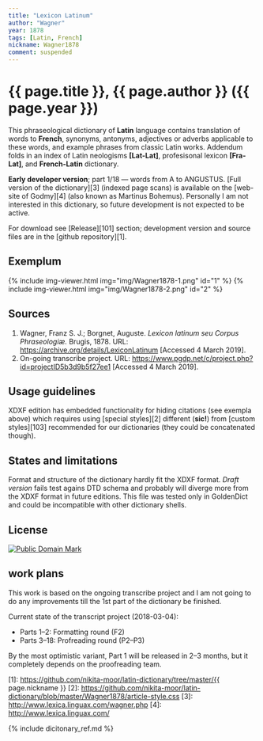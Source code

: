 ```yaml
---
title: "Lexicon Latinum"
author: "Wagner"
year: 1878
tags: [Latin, French]
nickname: Wagner1878
comment: suspended
---
```

# {{ page.title }}, {{ page.author }} ({{ page.year }})

This phraseological dictionary of **Latin** language contains translation of words to **French**, synonyms, antonyms, adjectives or adverbs applicable to these words, and example phrases from classic Latin works. Addendum folds in an index of Latin neologisms **[Lat-Lat]**, profesisonal lexicon **[Fra-Lat]**, and **French-Latin** dictionary.

**Early developer version**; part 1/18 — words from A to ANGUSTUS. [Full version of the dictionary][3] (indexed page scans) is available on the [web-site of Godmy][4] (also known as Martinus Bohemus). Personally I am not interested in this dictionary, so future development is not expected to be active.

For download see [Release][101] section; development version and source files are in the [github repository][1].


## Exemplum

{% include img-viewer.html img="img/Wagner1878-1.png" id="1" %}
{% include img-viewer.html img="img/Wagner1878-2.png" id="2" %}


## Sources

1. Wagner, Franz S. J.; Borgnet, Auguste. _Lexicon latinum seu Corpus Phraseologiæ._ Brugis, 1878. URL: <https://archive.org/details/LexiconLatinum> \[Accessed 4 March 2019\].
1. On-going transcribe project. URL: <https://www.pgdp.net/c/project.php?id=projectID5b3d9b5f27ee1> \[Accessed 4 March 2019\].


## Usage guidelines

XDXF edition has embedded functionality for hiding citations (see exempla above) which requires using [special styles][2] different (**sic!**) from [custom styles][103] recommended for our dictionaries (they could be concatenated though).


## States and limitations

Format and structure of the dictionary hardly fit the XDXF format. _Draft version_ fails test agains DTD schema and probably will diverge more from the XDXF format in future editions. This file was tested only in GoldenDict and could be incompatible with other dictionary shells.


## License

<a rel="license" href="http://creativecommons.org/publicdomain/mark/1.0/">
<img src="https://licensebuttons.net/p/mark/1.0/88x31.png"
     style="border-style: none;" alt="Public Domain Mark" />
</a>


## work plans

This work is based on the ongoing transcribe project and I am not going to do any improvements till the 1st part of the dictionary be finished.

Current state of the transcript project (2018-03-04):

* Parts 1–2: Formatting round (F2)
* Parts 3–18: Profreading round (P2–P3)

By the most optimistic variant, Part 1 will be released in 2–3 months, but it completely depends on the proofreading team.


[1]: https://github.com/nikita-moor/latin-dictionary/tree/master/{{ page.nickname }}
[2]: https://github.com/nikita-moor/latin-dictionary/blob/master/Wagner1878/article-style.css
[3]: http://www.lexica.linguax.com/wagner.php
[4]: http://www.lexica.linguax.com/

{% include dicitonary_ref.md %}

